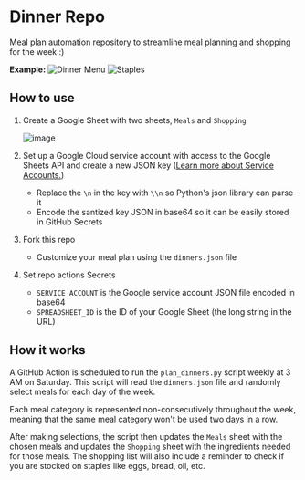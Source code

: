 # Dinner Repo

Meal plan automation repository to streamline meal planning and shopping for the week :)

**Example:**
![Dinner Menu](https://github.com/Ho1yShif/dinner/assets/75815862/e01fe0a6-1cb8-4f37-b436-84ea816c3b03)
![Staples](https://github.com/Ho1yShif/dinner/assets/40185666/bc608e33-3374-4526-971f-9aa0c0361621)

## How to use

1. Create a Google Sheet with two sheets, `Meals` and `Shopping`

   ![image](https://github.com/Ho1yShif/dinner/assets/40185666/2c688c51-7fac-4ad9-b3f6-7f885b261be1)

2. Set up a Google Cloud service account with access to the Google Sheets API and create a new JSON key ([Learn more about Service Accounts.](https://cloud.google.com/iam/docs/service-account-overview?authuser=4))

   - Replace the `\n` in the key with `\\n` so Python's json library can parse it
   - Encode the santized key JSON in base64 so it can be easily stored in GitHub Secrets

3. Fork this repo

   - Customize your meal plan using the `dinners.json` file

4. Set repo actions Secrets
   - `SERVICE_ACCOUNT` is the Google service account JSON file encoded in base64
   - `SPREADSHEET_ID` is the ID of your Google Sheet (the long string in the URL)

## How it works

A GitHub Action is scheduled to run the `plan_dinners.py` script weekly at 3 AM on Saturday. This script will read the `dinners.json` file and randomly select meals for each day of the week.

Each meal category is represented non-consecutively throughout the week, meaning that the same meal category won't be used two days in a row.

After making selections, the script then updates the `Meals` sheet with the chosen meals and updates the `Shopping` sheet with the ingredients needed for those meals. The shopping list will also include a reminder to check if you are stocked on staples like eggs, bread, oil, etc.
